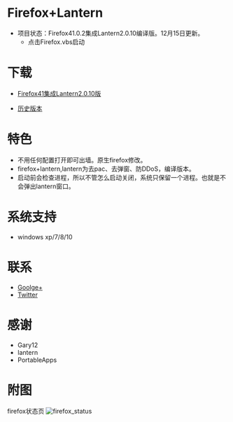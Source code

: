 Firefox+Lantern
=================
* 项目状态：Firefox41.0.2集成Lantern2.0.10编译版。12月15日更新。
  - 点击Firefox.vbs启动

下载
=======
* [Firefox41集成Lantern2.0.10版](https://github.com/yeahwu/firefox/archive/master.zip)
  
 
* [历史版本](https://github.com/yeahwu/firefox/releases)

特色
=======
* 不用任何配置打开即可出墙。原生firefox修改。
* firefox+lantern,lantern为去pac、去弹窗、防DDoS，编译版本。
* 启动前会检查进程，所以不管怎么启动关闭，系统只保留一个进程。也就是不会弹出lantern窗口。

系统支持
=======
*  windows xp/7/8/10
 
联系
=====
* [Goolge+](https://plus.google.com/communities/101215702940766881013)
* [Twitter](https://twitter.com/yeahwu404)

感谢
====
* Gary12
* lantern
* PortableApps

附图
=====
firefox状态页
![firefox_status](https://github.com/yeahwu/wu/blob/master/firefox8.JPG?raw=true)
